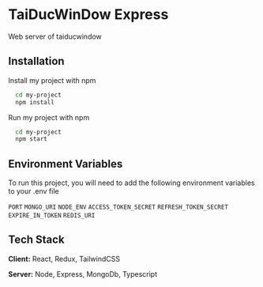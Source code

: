 # TaiDucWinDow Express

Web server of taiducwindow

## Installation

Install my project with npm

```bash
  cd my-project
  npm install
```

Run my project with npm

```bash
  cd my-project
  npm start
```

## Environment Variables

To run this project, you will need to add the following environment variables to your .env file

`PORT`
`MONGO_URI`
`NODE_ENV`
`ACCESS_TOKEN_SECRET`
`REFRESH_TOKEN_SECRET`
`EXPIRE_IN_TOKEN`
`REDIS_URI`

## Tech Stack

**Client:** React, Redux, TailwindCSS

**Server:** Node, Express, MongoDb, Typescript

